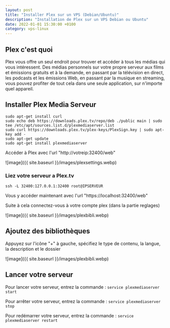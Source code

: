 ```yaml
---
layout: post
title: "Installer Plex sur un VPS (Debian/Ubuntu)"
description: "Installation de Plex sur un VPS Debian ou Ubuntu"
date: 2022-01-01 15:30:00 +0100
category: vps-linux
---
```


## Plex c'est quoi
 
 Plex vous offre un seul endroit pour trouver et accéder à tous les médias qui vous intéressent. Des médias personnels sur votre propre serveur aux films et émissions gratuits et à la demande, en passant par la télévision en direct, les podcasts et les émissions Web, en passant par la musique en streaming, vous pouvez profiter de tout cela dans une seule application, sur n'importe quel appareil.
 
## Installer Plex Media Serveur
 
```
sudo apt-get install curl
sudo echo deb https://downloads.plex.tv/repo/deb ./public main | sudo tee /etc/apt/sources.list.d/plexmediaserver.list
sudo curl https://downloads.plex.tv/plex-keys/PlexSign.key | sudo apt-key add -
sudo apt-get update
sudo apt-get install plexmediaserver
```
Accéder à Plex avec l'url "http://votreip:32400/web"
 
![image]({{ site.baseurl }}/images/plexsettings.webp)
 
### Liez votre serveur a Plex.tv
 
```ssh -L 32400:127.0.0.1:32400 root@IPSERVEUR```
 
Vous y accéder maintenant avec l'url "https://localhost:32400/web"
 
Suite à cela connectez-vous à votre compte plex (dans la partie reglages)
 
![image]({{ site.baseurl }}/images/plexbibli.webp)
 
## Ajoutez des bibliothèques
 
 Appuyez sur l'icône "+" à gauche, spécifiez le type de contenu, la langue, la description et le dossier
 
 ![image]({{ site.baseurl }}/images/plexbibli.webp)
 
## Lancer votre serveur
 
Pour lancer votre serveur, entrez la commande : `service plexmediaserver start`
 
Pour arrêter votre serveur, entrez la commande : `service plexmediaserver stop`
 
Pour redémarrer votre serveur, entrez la commande : `service plexmediaserver restart`
